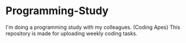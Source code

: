 # Programming-Study

I'm doing a programming study with my colleagues. (Coding Apes)   This repository is made for uploading weekly coding tasks.
